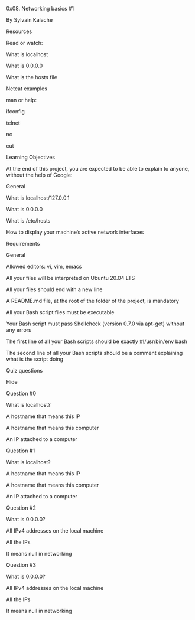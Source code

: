 0x08. Networking basics #1
 
By Sylvain Kalache

Resources

Read or watch:



What is localhost

What is 0.0.0.0

What is the hosts file

Netcat examples

man or help:



ifconfig

telnet

nc

cut

Learning Objectives




At the end of this project, you are expected to be able to explain to anyone, without the help of Google:



General

What is localhost/127.0.0.1

What is 0.0.0.0

What is /etc/hosts

How to display your machine’s active network interfaces

Requirements

General

Allowed editors: vi, vim, emacs

All your files will be interpreted on Ubuntu 20.04 LTS

All your files should end with a new line

A README.md file, at the root of the folder of the project, is mandatory

All your Bash script files must be executable

Your Bash script must pass Shellcheck (version 0.7.0 via apt-get) without any errors

The first line of all your Bash scripts should be exactly #!/usr/bin/env bash

The second line of all your Bash scripts should be a comment explaining what is the script doing

Quiz questions

Hide



Question #0

What is localhost?





A hostname that means this IP





A hostname that means this computer





An IP attached to a computer



Question #1

What is localhost?





A hostname that means this IP





A hostname that means this computer






An IP attached to a computer



Question #2

What is 0.0.0.0?





All IPv4 addresses on the local machine





All the IPs





It means null in networking



Question #3

What is 0.0.0.0?





All IPv4 addresses on the local machine





All the IPs




It means null in networking
